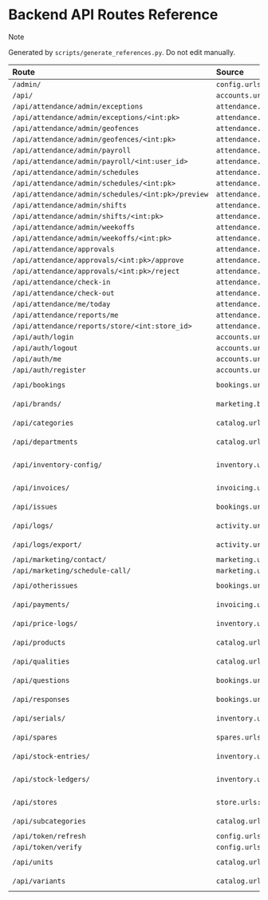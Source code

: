 # Backend API Routes Reference

> [!NOTE]
> Generated by `scripts/generate_references.py`. Do not edit manually.

| Route | Source | Handler | Type |
| :---- | :----- | :------ | :---- |
| `/admin/` | `config.urls` | `admin.site.urls` | `path` |
| `/api/` | `accounts.urls.user_urls` | `include(router.urls)` | `path` |
| `/api/attendance/admin/exceptions` | `attendance.urls` | `ScheduleExceptionListCreateView.as_view()` | `named-path` |
| `/api/attendance/admin/exceptions/<int:pk>` | `attendance.urls` | `ScheduleExceptionDetailView.as_view()` | `named-path` |
| `/api/attendance/admin/geofences` | `attendance.urls` | `GeofenceListCreateView.as_view()` | `named-path` |
| `/api/attendance/admin/geofences/<int:pk>` | `attendance.urls` | `GeofenceDetailView.as_view()` | `named-path` |
| `/api/attendance/admin/payroll` | `attendance.urls` | `PayrollListView.as_view()` | `named-path` |
| `/api/attendance/admin/payroll/<int:user_id>` | `attendance.urls` | `PayrollUpsertView.as_view()` | `named-path` |
| `/api/attendance/admin/schedules` | `attendance.urls` | `AdvisorScheduleListCreateView.as_view()` | `named-path` |
| `/api/attendance/admin/schedules/<int:pk>` | `attendance.urls` | `AdvisorScheduleDetailView.as_view()` | `named-path` |
| `/api/attendance/admin/schedules/<int:pk>/preview` | `attendance.urls` | `AdvisorSchedulePreviewView.as_view()` | `named-path` |
| `/api/attendance/admin/shifts` | `attendance.urls` | `ShiftListCreateView.as_view()` | `named-path` |
| `/api/attendance/admin/shifts/<int:pk>` | `attendance.urls` | `ShiftDetailView.as_view()` | `named-path` |
| `/api/attendance/admin/weekoffs` | `attendance.urls` | `WeekOffListCreateView.as_view()` | `named-path` |
| `/api/attendance/admin/weekoffs/<int:pk>` | `attendance.urls` | `WeekOffDetailView.as_view()` | `named-path` |
| `/api/attendance/approvals` | `attendance.urls` | `ApprovalsListView.as_view()` | `named-path` |
| `/api/attendance/approvals/<int:pk>/approve` | `attendance.urls` | `ApprovalsApproveView.as_view()` | `named-path` |
| `/api/attendance/approvals/<int:pk>/reject` | `attendance.urls` | `ApprovalsRejectView.as_view()` | `named-path` |
| `/api/attendance/check-in` | `attendance.urls` | `CheckInView.as_view()` | `named-path` |
| `/api/attendance/check-out` | `attendance.urls` | `CheckOutView.as_view()` | `named-path` |
| `/api/attendance/me/today` | `attendance.urls` | `MeTodayView.as_view()` | `named-path` |
| `/api/attendance/reports/me` | `attendance.urls` | `MeMonthlyReportView.as_view()` | `named-path` |
| `/api/attendance/reports/store/<int:store_id>` | `attendance.urls` | `StoreMonthlyReportView.as_view()` | `named-path` |
| `/api/auth/login` | `accounts.urls.auth_urls` | `MyTokenObtainPairView.as_view()` | `named-path` |
| `/api/auth/logout` | `accounts.urls.auth_urls` | `LogoutView.as_view()` | `named-path` |
| `/api/auth/me` | `accounts.urls.auth_urls` | `MeAPIView.as_view()` | `named-path` |
| `/api/auth/register` | `accounts.urls.auth_urls` | `RegisterUserView.as_view()` | `named-path` |
| `/api/bookings` | `bookings.urls::router` | `BookingViewSet` | `viewset (booking)` |
| `/api/brands/` | `marketing.brand_urls::router` | `BrandViewSet` | `viewset (brand)` |
| `/api/categories` | `catalog.urls::router` | `CategoryViewSet` | `viewset (category)` |
| `/api/departments` | `catalog.urls::router` | `DepartmentViewSet` | `viewset (department)` |
| `/api/inventory-config/` | `inventory.urls::router` | `InventoryConfigViewSet` | `viewset (inventory-config)` |
| `/api/invoices/` | `invoicing.urls::router` | `InvoiceViewSet` | `viewset (invoice)` |
| `/api/issues` | `bookings.urls::router` | `IssueViewSet` | `viewset (issue)` |
| `/api/logs/` | `activity.urls::router` | `EventLogViewSet` | `viewset (eventlog)` |
| `/api/logs/export/` | `activity.urls` | `EventLogViewSet.as_view({'get': 'export'})` | `named-path` |
| `/api/marketing/contact/` | `marketing.urls` | `ContactCreateView.as_view()` | `named-path` |
| `/api/marketing/schedule-call/` | `marketing.urls` | `ScheduleCallCreateView.as_view()` | `named-path` |
| `/api/otherissues` | `bookings.urls::router` | `OtherIssueViewSet` | `viewset (otherissue)` |
| `/api/payments/` | `invoicing.urls::router` | `PaymentRecordViewSet` | `viewset (payment)` |
| `/api/price-logs/` | `inventory.urls::router` | `PriceLogViewSet` | `viewset (price-log)` |
| `/api/products` | `catalog.urls::router` | `ProductViewSet` | `viewset (product)` |
| `/api/qualities` | `catalog.urls::router` | `QualityViewSet` | `viewset (quality)` |
| `/api/questions` | `bookings.urls::router` | `QuestionViewSet` | `viewset (question)` |
| `/api/responses` | `bookings.urls::router` | `CustomerResponseViewSet` | `viewset (response)` |
| `/api/serials/` | `inventory.urls::router` | `SerialNumberViewSet` | `viewset (serial)` |
| `/api/spares` | `spares.urls::router` | `SpareViewSet` | `viewset (spare)` |
| `/api/stock-entries/` | `inventory.urls::router` | `StockEntryViewSet` | `viewset (stock-entry)` |
| `/api/stock-ledgers/` | `inventory.urls::router` | `StockLedgerViewSet` | `viewset (stock-ledger)` |
| `/api/stores` | `store.urls::router` | `StoreViewSet` | `viewset (store)` |
| `/api/subcategories` | `catalog.urls::router` | `SubCategoryViewSet` | `viewset (subcategory)` |
| `/api/token/refresh` | `config.urls` | `TokenRefreshView.as_view()` | `named-path` |
| `/api/token/verify` | `config.urls` | `TokenVerifyView.as_view()` | `named-path` |
| `/api/units` | `catalog.urls::router` | `UnitViewSet` | `viewset (unit)` |
| `/api/variants` | `catalog.urls::router` | `VariantViewSet` | `viewset (variant)` |
